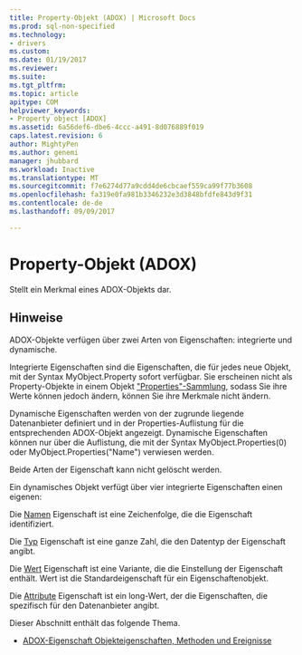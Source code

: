 ```yaml
---
title: Property-Objekt (ADOX) | Microsoft Docs
ms.prod: sql-non-specified
ms.technology:
- drivers
ms.custom: 
ms.date: 01/19/2017
ms.reviewer: 
ms.suite: 
ms.tgt_pltfrm: 
ms.topic: article
apitype: COM
helpviewer_keywords:
- Property object [ADOX]
ms.assetid: 6a56def6-dbe6-4ccc-a491-8d076889f019
caps.latest.revision: 6
author: MightyPen
ms.author: genemi
manager: jhubbard
ms.workload: Inactive
ms.translationtype: MT
ms.sourcegitcommit: f7e6274d77a9cdd4de6cbcaef559ca99f77b3608
ms.openlocfilehash: fa319e0fa981b3346232e3d3848bfdfe843d9f31
ms.contentlocale: de-de
ms.lasthandoff: 09/09/2017

---
```

# <a name="property-object-adox"></a>Property-Objekt (ADOX)
Stellt ein Merkmal eines ADOX-Objekts dar.  
  
## <a name="remarks"></a>Hinweise  
 ADOX-Objekte verfügen über zwei Arten von Eigenschaften: integrierte und dynamische.  
  
 Integrierte Eigenschaften sind die Eigenschaften, die für jedes neue Objekt, mit der Syntax MyObject.Property sofort verfügbar. Sie erscheinen nicht als Property-Objekte in einem Objekt ["Properties"-Sammlung](../../../ado/reference/ado-api/properties-collection-ado.md), sodass Sie ihre Werte können jedoch ändern, können Sie ihre Merkmale nicht ändern.  
  
 Dynamische Eigenschaften werden von der zugrunde liegende Datenanbieter definiert und in der Properties-Auflistung für die entsprechenden ADOX-Objekt angezeigt.  Dynamische Eigenschaften können nur über die Auflistung, die mit der Syntax MyObject.Properties(0) oder MyObject.Properties("Name") verwiesen werden.  
  
 Beide Arten der Eigenschaft kann nicht gelöscht werden.  
  
 Ein dynamisches Objekt verfügt über vier integrierte Eigenschaften einen eigenen:  
  
 Die [Namen](../../../ado/reference/ado-api/name-property-ado.md) Eigenschaft ist eine Zeichenfolge, die die Eigenschaft identifiziert.  
  
 Die [Typ](../../../ado/reference/ado-api/type-property-ado.md) Eigenschaft ist eine ganze Zahl, die den Datentyp der Eigenschaft angibt.  
  
 Die [Wert](../../../ado/reference/ado-api/value-property-ado.md) Eigenschaft ist eine Variante, die die Einstellung der Eigenschaft enthält. Wert ist die Standardeigenschaft für ein Eigenschaftenobjekt.  
  
 Die [Attribute](../../../ado/reference/ado-api/attributes-property-ado.md) Eigenschaft ist ein long-Wert, der die Eigenschaften, die spezifisch für den Datenanbieter angibt.  
  
 Dieser Abschnitt enthält das folgende Thema.  
  
-   [ADOX-Eigenschaft Objekteigenschaften, Methoden und Ereignisse](../../../ado/reference/adox-api/adox-property-object-properties-methods-and-events.md)

